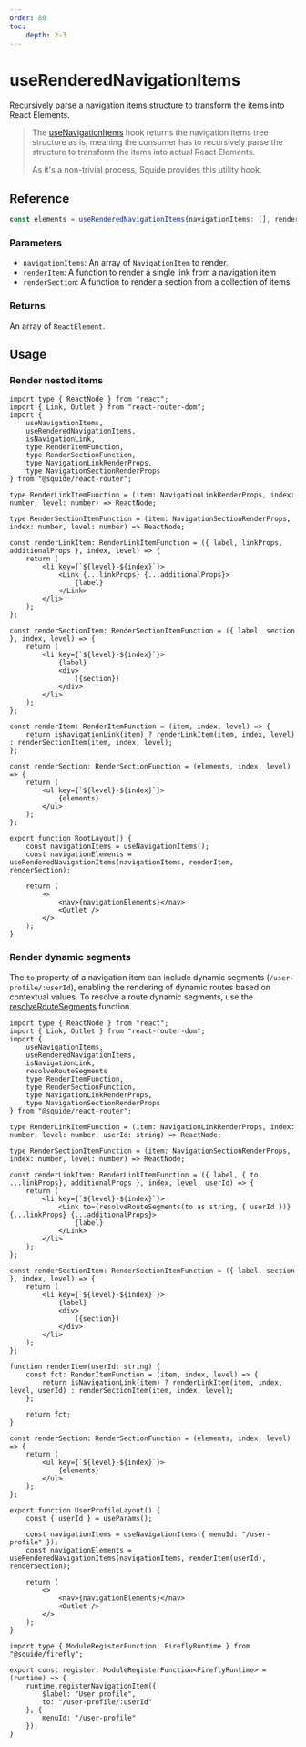 ```yaml
---
order: 80
toc:
    depth: 2-3
---
```


# useRenderedNavigationItems

Recursively parse a navigation items structure to transform the items into React Elements.

> The [useNavigationItems](../runtime/useNavigationItems.md) hook returns the navigation items tree structure as is, meaning the consumer has to recursively parse the structure to transform the items into actual React Elements.
>
> As it's a non-trivial process, Squide provides this utility hook.

## Reference

```ts
const elements = useRenderedNavigationItems(navigationItems: [], renderItem: () => {}, renderSection: () => {})
```

### Parameters

- `navigationItems`: An array of `NavigationItem` to render.
- `renderItem`: A function to render a single link from a navigation item
- `renderSection`: A function to render a section from a collection of items.

### Returns

An array of `ReactElement`.

## Usage

### Render nested items

```tsx !#38-40,42-48,52 host/src/RootLayout.tsx
import type { ReactNode } from "react";
import { Link, Outlet } from "react-router-dom";
import { 
    useNavigationItems, 
    useRenderedNavigationItems, 
    isNavigationLink,
    type RenderItemFunction, 
    type RenderSectionFunction, 
    type NavigationLinkRenderProps, 
    type NavigationSectionRenderProps
} from "@squide/react-router";

type RenderLinkItemFunction = (item: NavigationLinkRenderProps, index: number, level: number) => ReactNode;

type RenderSectionItemFunction = (item: NavigationSectionRenderProps, index: number, level: number) => ReactNode;

const renderLinkItem: RenderLinkItemFunction = ({ label, linkProps, additionalProps }, index, level) => {
    return (
        <li key={`${level}-${index}`}>
            <Link {...linkProps} {...additionalProps}>
                {label}
            </Link>
        </li>
    );
};

const renderSectionItem: RenderSectionItemFunction = ({ label, section }, index, level) => {
    return (
        <li key={`${level}-${index}`}>
            {label}
            <div>
                ({section})
            </div>
        </li>
    );
};

const renderItem: RenderItemFunction = (item, index, level) => {
    return isNavigationLink(item) ? renderLinkItem(item, index, level) : renderSectionItem(item, index, level);
};

const renderSection: RenderSectionFunction = (elements, index, level) => {
    return (
        <ul key={`${level}-${index}`}>
            {elements}
        </ul>
    );
};

export function RootLayout() {
    const navigationItems = useNavigationItems();
    const navigationElements = useRenderedNavigationItems(navigationItems, renderItem, renderSection);

    return (
        <>
            <nav>{navigationElements}</nav>
            <Outlet />
        </>
    );
}
```

### Render dynamic segments

The `to` property of a navigation item can include dynamic segments (`/user-profile/:userId`), enabling the rendering of dynamic routes based on contextual values. To resolve a route dynamic segments, use the [resolveRouteSegments](resolveRouteSegments.md) function.

```tsx !#14,18,21,39-45,56,59 host/src/UserProfileLayout.tsx
import type { ReactNode } from "react";
import { Link, Outlet } from "react-router-dom";
import { 
    useNavigationItems, 
    useRenderedNavigationItems,
    isNavigationLink,
    resolveRouteSegments
    type RenderItemFunction, 
    type RenderSectionFunction, 
    type NavigationLinkRenderProps, 
    type NavigationSectionRenderProps
} from "@squide/react-router";

type RenderLinkItemFunction = (item: NavigationLinkRenderProps, index: number, level: number, userId: string) => ReactNode;

type RenderSectionItemFunction = (item: NavigationSectionRenderProps, index: number, level: number) => ReactNode;

const renderLinkItem: RenderLinkItemFunction = ({ label, { to, ...linkProps}, additionalProps }, index, level, userId) => {
    return (
        <li key={`${level}-${index}`}>
            <Link to={resolveRouteSegments(to as string, { userId })} {...linkProps} {...additionalProps}>
                {label}
            </Link>
        </li>
    );
};

const renderSectionItem: RenderSectionItemFunction = ({ label, section }, index, level) => {
    return (
        <li key={`${level}-${index}`}>
            {label}
            <div>
                ({section})
            </div>
        </li>
    );
};

function renderItem(userId: string) {
    const fct: RenderItemFunction = (item, index, level) => {
        return isNavigationLink(item) ? renderLinkItem(item, index, level, userId) : renderSectionItem(item, index, level);
    };

    return fct;
}

const renderSection: RenderSectionFunction = (elements, index, level) => {
    return (
        <ul key={`${level}-${index}`}>
            {elements}
        </ul>
    );
};

export function UserProfileLayout() {
    const { userId } = useParams();

    const navigationItems = useNavigationItems({ menuId: "/user-profile" });
    const navigationElements = useRenderedNavigationItems(navigationItems, renderItem(userId), renderSection);

    return (
        <>
            <nav>{navigationElements}</nav>
            <Outlet />
        </>
    );
}
```

```tsx !#6 remote-module/src/register.tsx
import type { ModuleRegisterFunction, FireflyRuntime } from "@squide/firefly";

export const register: ModuleRegisterFunction<FireflyRuntime> = (runtime) => {
    runtime.registerNavigationItem({
        $label: "User profile",
        to: "/user-profile/:userId"
    }, {
        menuId: "/user-profile"
    });
}
```


